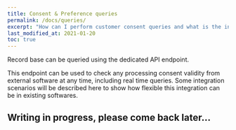 ```yaml
---
title: Consent & Preference queries
permalink: /docs/queries/
excerpt: "How can I perform customer consent queries and what is the integration capabilities ?"
last_modified_at: 2021-01-20
toc: true
---
```


Record base can be queried using the dedicated API endpoint. 

This endpoint can be used to check any processing consent validity from external software at any time, including real time queries. Some integration scenarios will be described here to show how flexible this integration can be in existing softwares.

## Writing in progress, please come back later...


